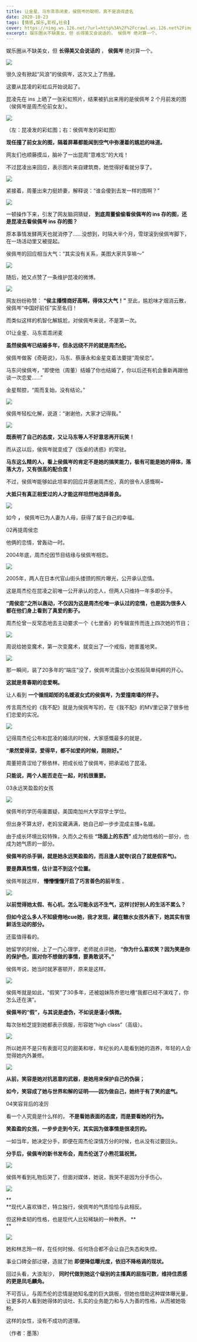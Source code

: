 ```yaml
---
title: 让金星、马东乖乖闭麦，侯佩岑的聪明，真不是浪得虚名
date: 2020-10-23
tags: [情感,娱乐,影视,社会]
cover: https://nimg.ws.126.net/?url=http%3A%2F%2Fcrawl.ws.126.net%2Fimg%2Faf7750ab4b1ebe9f5aff3bdf3246f5c9.jpg&thumbnail=650x2147483647&quality=80&type=jpg
excerpt: 娱乐圈从不缺美女，但 长得美又会说话的， 侯佩岑 绝对算一个。
---
```

娱乐圈从不缺美女，但 **长得美又会说话的** ， **侯佩岑** 绝对算一个。

![](https://nimg.ws.126.net/?url=http%3A%2F%2Fcrawl.ws.126.net%2Fimg%2Faf7750ab4b1ebe9f5aff3bdf3246f5c9.jpg&thumbnail=650x2147483647&quality=80&type=jpg)  

很久没有掀起“风浪”的侯佩岑，这次又上了热搜。

这要从昆凌的彩虹瓜开始说起了。

昆凌先在 ins 上晒了一张彩虹照片，结果被扒出来用的是侯佩岑 2 个月前发的图（侯佩岑是周杰伦前女友）。

![](https://nimg.ws.126.net/?url=http%3A%2F%2Fcrawl.ws.126.net%2Fimg%2F92d396bc0ec58ff70dd3c29523f4287e.jpg&thumbnail=650x2147483647&quality=80&type=jpg)  

（左：昆凌发的彩虹图；右：侯佩岑发的彩虹图）

**现任撞了前女友的图，隔着屏幕都能闻到空气中弥漫着的尴尬的味道。**

网友们也顺藤摸瓜，脑补了一出昆周“意难忘”的大戏！

不过昆凌出来回应，表示图片来自建筑商，她觉得好看就分享了。

![](https://nimg.ws.126.net/?url=http%3A%2F%2Fcrawl.ws.126.net%2Fimg%2F3e9d230056c40c6f60c7612a672ba1ca.jpg&thumbnail=650x2147483647&quality=80&type=jpg)  

紧接着，周董出来力挺娇妻，解释说：“谁会傻到去发一样的图啊？”

![](https://nimg.ws.126.net/?url=http%3A%2F%2Fcrawl.ws.126.net%2Fimg%2F71408067306be5c0dec4f47f6a58e5e2.jpg&thumbnail=650x2147483647&quality=80&type=jpg)  

一顿操作下来，引发了网友脑洞猜疑， **到底周董偷偷看侯佩岑的 ins 存的图，还是昆凌去看侯佩岑 ins 存的图？**

原本事情发酵两天也就消停了……没想到，时隔大半个月，雪球滚到侯佩岑脚下，在一场活动里又被提起。

侯佩岑的回应相当大气：“其实没有关系，美图大家共享嘛～”

![](http://crawl.ws.126.net/img/5cc6c41c729eef78acd43d7424538431.gif)  
  

随后，她又点赞了一条维护昆凌的微博。

![](https://nimg.ws.126.net/?url=http%3A%2F%2Fcrawl.ws.126.net%2Fimg%2F435dff1b88d6436ebbd8a014120cf567.jpg&thumbnail=650x2147483647&quality=80&type=jpg)  

网友纷纷称赞： **“侯主播情商好高啊，得体又大气！”** 至此，尴尬味才烟消云散，侯佩岑“中国好前任”实至名归！

而类似这样的机智化解尴尬，对侯佩岑来说，不是第一次。

01让金星、马东乖乖闭麦

**虽然侯佩岑已结婚多年，但永远绕不开的就是周杰伦。**

侯佩岑做客《奇葩说》，马东、蔡康永和金星变着法要提“周侯恋”。

马东问侯佩岑，“即使他（周董）结婚了你也结婚了，你以后还有机会重新再跟他谈一次恋爱……”

金星帮腔，“周而复始，没有结论。”

![](http://crawl.ws.126.net/img/84103540ec673cb86a3a320cd423cc67.gif)  
  

侯佩岑轻松化解，说道：“谢谢他，大家才记得我。”

![](http://crawl.ws.126.net/img/bee209d76e2c8dfa712c50c4d704aed2.gif)  
  

**既表明了自己的态度，又让马东等人不好意思再开玩笑！**

而从这以后，侯佩岑就变成了《饭桌的诱惑》的常驻。

**马东这么精的人，看上侯佩岑的肯定不是她的搞笑能力，极有可能是她的得体，落落大方，又有很高的配合度！**

不过，侯佩岑能够如此坦率的回应并感谢周杰伦，真的很令人感慨啊~

**大抵只有真正相爱过的人才能这样坦然地选择善良。**

![](https://nimg.ws.126.net/?url=http%3A%2F%2Fcrawl.ws.126.net%2Fimg%2F6891c05ced67eb210a6b77697098fff0.jpg&thumbnail=650x2147483647&quality=80&type=jpg)  

如今 **，** 侯佩岑已为人妻为人母，获得了属于自己的幸福。

02再提周侯恋

他俩的恋情，曾轰动一时。

2004年底，周杰伦因节目结缘与侯佩岑相恋。

![](http://crawl.ws.126.net/img/f92143307b1ea7e4ec19ab3fff954e15.gif)  
  

2005年，两人在日本代官山街头搂颈的照片曝光，公开承认恋情。

这是周杰伦在昆凌之前唯一公开承认的恋人，但两人只维持一年多即分手。

**“周侯恋”之所以轰动，不仅因为这是周杰伦唯一承认过的恋情，也是因为很多人都在他们身上看到了真爱的影子。**

周杰伦曾一反常态地去主动要求一个《七里香》的专辑宣传而连上四次她的节目；

![](http://crawl.ws.126.net/img/cf4a0be34d996e71aaf82270af2680ca.gif)  
  

周说给她变魔术，第一次变魔术，就变出了一个戒指，她害羞地笑。

![](http://crawl.ws.126.net/img/460a417ddc56bdf757070a398e4061cc.gif)  
  

那一瞬间，装了20多年的“端庄”没了，侯佩岑流露出小女孩般简单纯粹的开心。

**这就是青春期的恋爱啊。**

让人看到 **一个循规蹈矩的名媛淑女式的侯佩岑，为爱撞南墙的样子。**

传言周杰伦的《我不配》就是为侯佩岑写的，在《我不配》的MV里记录了很多他们恋爱的实况。

![](https://nimg.ws.126.net/?url=http%3A%2F%2Fcrawl.ws.126.net%2Fimg%2Fc5d3693f99d57c92b3320629f2ba4918.jpg&thumbnail=650x2147483647&quality=80&type=jpg)  

记得周杰伦公布和昆凌的婚讯的时候，大家感慨最多的就是，

**“果然爱得深，爱得早，都不如爱的时候，刚刚好。”**

周董把青涩给了蔡依林，把成长给了侯佩岑，把承诺给了昆凌。

**只能说，两个人能否走在一起，时机很重要。**

03永远笑盈盈的女孩

![](https://nimg.ws.126.net/?url=http%3A%2F%2Fcrawl.ws.126.net%2Fimg%2F3a32c730a80615a676ac0c713ecb04b5.jpg&thumbnail=650x2147483647&quality=80&type=jpg)  

侯佩岑的学历毋庸置疑，美国南加州大学双学士学位。

但出身不算太好，老妈宝藏满满，她自己却一步步混成主播+名媛。

由于成长环境比较特殊，久而久之有些 **“场面上的东西”** 成为她性格的一部分，也成为她气质的一部分。

**侯佩岑的杀手锏，就是她永远笑盈盈的，而且逢人就夸(说白了就是假客气)。**

**要是靠真性情，估计混不到这个位置。**

侯佩岑就这样， **懵懵懂懂开启了巧言善色的前半生** 。

![](https://nimg.ws.126.net/?url=http%3A%2F%2Fcrawl.ws.126.net%2Fimg%2F02c5da44528d22f62493b323112c5b02.jpg&thumbnail=650x2147483647&quality=80&type=jpg)  

**以前觉得她太假、有心机，怎么可能永远不生气，这样讨好别人的生活不累么？**

**但如今这么多人不知疲倦地cue她，我才发现，藏在糖水女孩外表下，她其实有很鲜活生动的部分。**

还蛮值得看的。

她留学的时候，上了一门心理学，老师就点评她， **“你为什么喜欢笑？因为笑是你的保护色，面对你不想做的事情，要勇敢说不。”**

侯佩岑说，她当时就茅塞顿开，原来是这样。

![](https://nimg.ws.126.net/?url=http%3A%2F%2Fcrawl.ws.126.net%2Fimg%2Fc9b28185699dffc7360e9ad1098611dc.jpg&thumbnail=650x2147483647&quality=80&type=jpg)  

侯佩岑就是如此，“假笑”了30多年，还被姐妹陈乔恩吐槽“我都已经不演戏了，你怎么还在演”。

**侯佩岑的“假”，与其说是虚伪，不如说是谨小慎微。**

每次张柏芝提到她都表示佩服，形容她“high class”（高级）。

![](https://nimg.ws.126.net/?url=http%3A%2F%2Fcrawl.ws.126.net%2Fimg%2F1fe36ae829dee206340d0c0927f313fc.jpg&thumbnail=650x2147483647&quality=80&type=jpg)  

所以她并不是只有表面可见的甜美和嗲，年纪长的人能看到她的涵养，年轻的人会觉得她内外兼修。

![](http://crawl.ws.126.net/img/5795fe19bd0fec0e65609cdcbd7965cd.gif)  
  

**从前，笑容是她对抗恶意的武器，是她用来保护自己的伪装；**

**如今，笑容成了她与世界和解的证明——因为做自己，她终于有了笑的底气。**

04笑容背后的凌厉

看一个人究竟是什么样的， **不是看她表面的态度，而是要看她的行为。**

**笑盈盈的女孩，一步步走到今天，其实因为做事情是很凌厉的。**

一如当年，她决定分手，即便在周杰伦深情万分的时候，也从没有过要回头。

**分手后，侯佩岑的新书发布会，周杰伦送了小熊花篮祝贺。**

![](https://nimg.ws.126.net/?url=http%3A%2F%2Fcrawl.ws.126.net%2Fimg%2F8900be37824ace28d7b781fba619ad37.jpg&thumbnail=650x2147483647&quality=80&type=jpg)  

侯佩岑看到礼物后哭了，但面对媒体，她说，我哭不是因为分手伤心。

![](http://crawl.ws.126.net/img/ffc1b1e62a55b20c1e63840364863201.gif)  
  

**  
**现代人喜欢锋芒，特立独行，侯佩岑的气质恰恰与此相反。

但这种柔韧的性格，也是现代人比较稀缺的一种教养。 **  
**

![](https://nimg.ws.126.net/?url=http%3A%2F%2Fcrawl.ws.126.net%2Fimg%2F9ab58c460f2da4d37ed8cf05685d7e39.jpg&thumbnail=650x2147483647&quality=80&type=jpg)  

她和林志玲一样，在任何时候、任何场合都不会让自己失态和失控。

事业口碑全部过硬，造就了她 **即便降低曝光度，依旧不降格调的现状。**

回过头看，大浪淘沙， **同时代做到她这个级别的主播真的屈指可数，维持住质感的更是凤毛麟角。**

不可否认，与周杰伦的恋情是她知名度的巨大跳板，但她也借助这种媒体曝光量，让更多的人看到她得体的谈吐、扎实的业务能力和与人为善的性格，从而被她吸粉。

这样的女性，没有不成功的道理。

（作者：墨落）


